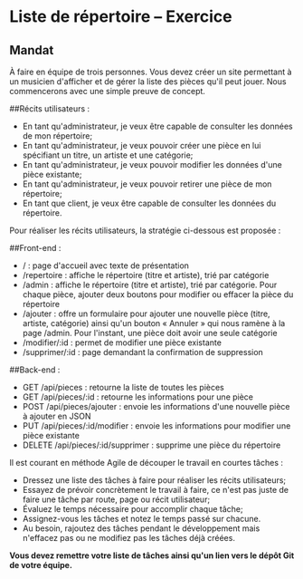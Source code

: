 # Liste de répertoire – Exercice
## Mandat

À faire en équipe de trois personnes. Vous devez créer un site permettant à un musicien d'afficher et de gérer la liste des pièces qu'il peut jouer. Nous commencerons avec une simple preuve de concept.

##Récits utilisateurs :

- En tant qu'administrateur, je veux être capable de consulter les données de mon répertoire;
- En tant qu'administrateur, je veux pouvoir créer une pièce en lui spécifiant un titre, un artiste et une catégorie;
- En tant qu'administrateur, je veux pouvoir modifier les données d'une pièce existante;
- En tant qu'administrateur, je veux pouvoir retirer une pièce de mon répertoire;
- En tant que client, je veux être capable de consulter les données du répertoire.

Pour réaliser les récits utilisateurs, la stratégie ci-dessous est proposée :

##Front-end :

- / : page d'accueil avec texte de présentation
- /repertoire : affiche le répertoire (titre et artiste), trié par catégorie
- /admin : affiche le répertoire (titre et artiste), trié par catégorie. Pour chaque pièce, ajouter deux boutons pour modifier ou effacer la pièce du répertoire
- /ajouter : offre un formulaire pour ajouter une nouvelle pièce (titre, artiste, catégorie) ainsi qu'un bouton « Annuler » qui nous ramène à la page /admin. Pour l'instant, une pièce doit avoir une seule catégorie
- /modifier/:id : permet de modifier une pièce existante
- /supprimer/:id : page demandant la confirmation de suppression

##Back-end :

- GET /api/pieces : retourne la liste de toutes les pièces
- GET /api/pieces/:id : retourne les informations pour une pièce
- POST /api/pieces/ajouter : envoie les informations d'une nouvelle pièce à ajouter en JSON
- PUT /api/pieces/:id/modifier : envoie les informations pour modifier une pièce existante
- DELETE /api/pieces/:id/supprimer : supprime une pièce du répertoire

Il est courant en méthode Agile de découper le travail en courtes tâches :

- Dressez une liste des tâches à faire pour réaliser les récits utilisateurs;
- Essayez de prévoir concrètement le travail à faire, ce n'est pas juste de faire une tâche par route, page ou récit utilisateur;
- Évaluez le temps nécessaire pour accomplir chaque tâche;
- Assignez-vous les tâches et notez le temps passé sur chacune.
- Au besoin, rajoutez des tâches pendant le développement mais n'effacez pas ou ne modifiez pas les tâches déjà créées.

**Vous devez remettre votre liste de tâches ainsi qu'un lien vers le dépôt Git de votre équipe.**